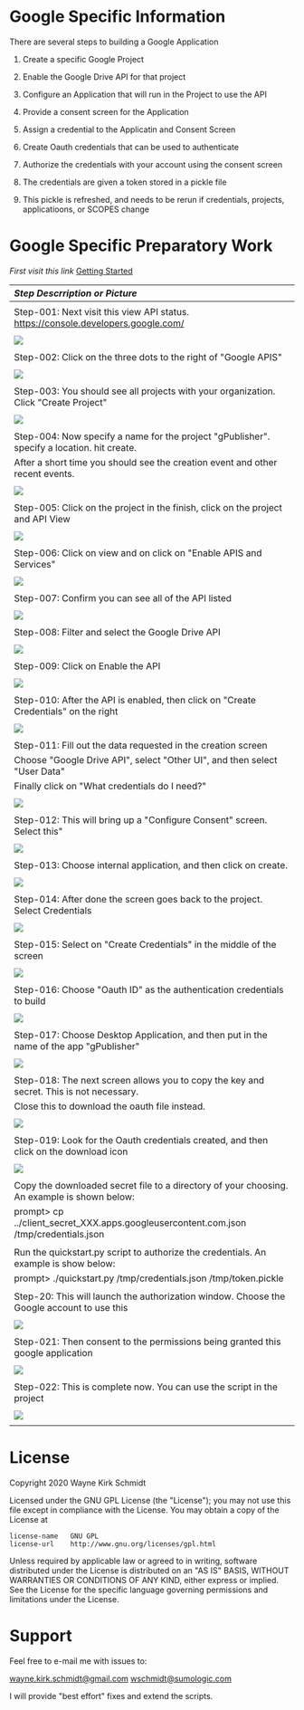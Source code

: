 
Google Specific Information
===========================

There are several steps to building a Google Application

1. Create a specific Google Project

2. Enable the Google Drive API for that project

3. Configure an Application that will run in the Project to use the API

4. Provide a consent screen for the Application

5. Assign a credential to the Applicatin and Consent Screen

6. Create Oauth credentials that can be used to authenticate

7. Authorize the credentials with your account using the consent screen

8. The credentials are given a token stored in a pickle file

9. This pickle is refreshed, and needs to be rerun if credentials, projects, applicatioons, or SCOPES change


Google Specific Preparatory Work
================================

*First visit this link*
[Getting Started](https://support.google.com/googleapi/answer/6158841?hl=en)

| *Step Descrription or Picture*                                                               |
|:---------------------------------------------------------------------------------------------|
|                                                                                              |
| Step-001:  Next visit this view API status. https://console.developers.google.com/           |
|                                                                                              |
| ![](https://github.com/wks-sumo-logic/gpublish/blob/master/doc/pictures/gsetup.step.001.png) |
|                                                                                              |
| Step-002:  Click on the three dots to the right of "Google APIS"                             |
|                                                                                              |
| ![](https://github.com/wks-sumo-logic/gpublish/blob/master/doc/pictures/gsetup.step.002.png) |
|                                                                                              |
| Step-003:  You should see all projects with your organization. Click "Create Project"        |
|                                                                                              |
| ![](https://github.com/wks-sumo-logic/gpublish/blob/master/doc/pictures/gsetup.step.003.png) |
|                                                                                              |
| Step-004: Now specify a name for the project "gPublisher". specify a location. hit create.   |                                             |
|            After a short time you should see the creation event and other recent events.     |
|                                                                                              |
| ![](https://github.com/wks-sumo-logic/gpublish/blob/master/doc/pictures/gsetup.step.004.png) |
|                                                                                              |
| Step-005: Click on the project in the finish, click on the project and API View              |
|                                                                                              |
| ![](https://github.com/wks-sumo-logic/gpublish/blob/master/doc/pictures/gsetup.step.005.png) |
|                                                                                              |
| Step-006: Click on view and on click on "Enable APIS and Services"                           |
|                                                                                              |
| ![](https://github.com/wks-sumo-logic/gpublish/blob/master/doc/pictures/gsetup.step.006.png) |
|                                                                                              |
| Step-007: Confirm you can see all of the API listed                                          |
|                                                                                              |
| ![](https://github.com/wks-sumo-logic/gpublish/blob/master/doc/pictures/gsetup.step.007.png) |
|                                                                                              |
| Step-008: Filter and select the Google Drive API                                             |
|                                                                                              |
| ![](https://github.com/wks-sumo-logic/gpublish/blob/master/doc/pictures/gsetup.step.008.png) |
|                                                                                              |
| Step-009: Click on Enable the API                                                            |
|                                                                                              |
| ![](https://github.com/wks-sumo-logic/gpublish/blob/master/doc/pictures/gsetup.step.009.png) |
|                                                                                              |
| Step-010: After the API is enabled, then click on "Create Credentials" on the right          |
|                                                                                              |
| ![](https://github.com/wks-sumo-logic/gpublish/blob/master/doc/pictures/gsetup.step.010.png) |
|                                                                                              |
| Step-011: Fill out the data requested in the creation screen                                 |
|           Choose "Google Drive API", select "Other UI", and then select "User Data"          |
|           Finally click on "What credentials do I need?"                                     |
|                                                                                              |
| ![](https://github.com/wks-sumo-logic/gpublish/blob/master/doc/pictures/gsetup.step.011.png) |
|                                                                                              |
| Step-012: This will bring up a "Configure Consent" screen. Select this"                      |
|                                                                                              |
| ![](https://github.com/wks-sumo-logic/gpublish/blob/master/doc/pictures/gsetup.step.012.png) |
|                                                                                              |
| Step-013:  Choose internal application, and then click on create.                            |
|                                                                                              |
| ![](https://github.com/wks-sumo-logic/gpublish/blob/master/doc/pictures/gsetup.step.013.png) |
|                                                                                              |
| Step-014: After done the screen goes back to the project. Select Credentials                 |
|                                                                                              |
| ![](https://github.com/wks-sumo-logic/gpublish/blob/master/doc/pictures/gsetup.step.014.png) |
|                                                                                              |
| Step-015: Select on "Create Credentials" in the middle of the screen                         |
|                                                                                              |
| ![](https://github.com/wks-sumo-logic/gpublish/blob/master/doc/pictures/gsetup.step.015.png) |
|                                                                                              |
| Step-016: Choose "Oauth ID" as the authentication credentials to build                       |
|                                                                                              |
| ![](https://github.com/wks-sumo-logic/gpublish/blob/master/doc/pictures/gsetup.step.016.png) |
|                                                                                              |
| Step-017: Choose Desktop Application, and then put in the name of the app "gPublisher"       |
|                                                                                              |
| ![](https://github.com/wks-sumo-logic/gpublish/blob/master/doc/pictures/gsetup.step.017.png) |
|                                                                                              |
| Step-018: The next screen allows you to copy the key and secret. This is not necessary.      |
|           Close this to download the oauth file instead.                                     |
|                                                                                              |
| ![](https://github.com/wks-sumo-logic/gpublish/blob/master/doc/pictures/gsetup.step.018.png) |
|                                                                                              |
| Step-019: Look for the Oauth credentials created, and then click on the download icon        |
|                                                                                              |
| ![](https://github.com/wks-sumo-logic/gpublish/blob/master/doc/pictures/gsetup.step.019.png) |
|                                                                                              |
| Copy the downloaded secret file to a directory of your choosing. An example is shown below:  |
| prompt> cp ../client_secret_XXX.apps.googleusercontent.com.json /tmp/credentials.json        |
|                                                                                              |
| Run the quickstart.py script to authorize the credentials. An example is show below:         |
| prompt> ./quickstart.py /tmp/credentials.json /tmp/token.pickle                              |
|                                                                                              |
| Step-20: This will launch the authorization window. Choose the Google account to use this    |
|                                                                                              |
| ![](https://github.com/wks-sumo-logic/gpublish/blob/master/doc/pictures/gsetup.step.020.png) |
|                                                                                              |
| Step-021: Then consent to the permissions being granted this google application              |
|                                                                                              |
| ![](https://github.com/wks-sumo-logic/gpublish/blob/master/doc/pictures/gsetup.step.021.png) |
|                                                                                              |
| Step-022: This is complete now. You can use the script in the project                        |
|                                                                                              |
| ![](https://github.com/wks-sumo-logic/gpublish/blob/master/doc/pictures/gsetup.step.022.png) |
|                                                                                              |

License
=======

Copyright 2020 Wayne Kirk Schmidt

Licensed under the GNU GPL License (the "License");
you may not use this file except in compliance with the License.
You may obtain a copy of the License at

    license-name   GNU GPL
    license-url    http://www.gnu.org/licenses/gpl.html

Unless required by applicable law or agreed to in writing, software
distributed under the License is distributed on an "AS IS" BASIS,
WITHOUT WARRANTIES OR CONDITIONS OF ANY KIND, either express or implied.
See the License for the specific language governing permissions and
limitations under the License.

Support
=======

Feel free to e-mail me with issues to: 

wayne.kirk.schmidt@gmail.com
wschmidt@sumologic.com

I will provide "best effort" fixes and extend the scripts.

